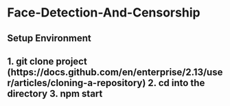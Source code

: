 # Face-Detection-And-Censorship

<h2>Setup Environment<h2>
  1. git clone project (https://docs.github.com/en/enterprise/2.13/user/articles/cloning-a-repository)
  2. cd into the directory
  3. npm start

